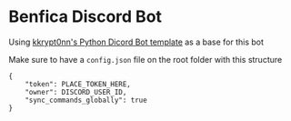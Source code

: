 # Benfica Discord Bot

Using [kkrypt0nn's Python Dicord Bot template](https://github.com/kkrypt0nn/Python-Discord-Bot-Template/) as a base for this bot


Make sure to have a `config.json` file on the root folder with this structure
```
{
    "token": PLACE_TOKEN_HERE,
    "owner": DISCORD_USER_ID,
    "sync_commands_globally": true
}
```